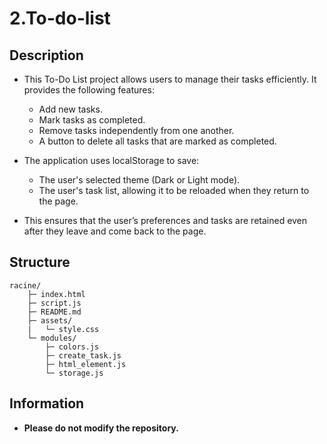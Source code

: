# 2.To-do-list

## Description
- This To-Do List project allows users to manage their tasks efficiently. It provides the following features:
  - Add new tasks.
  - Mark tasks as completed.
  - Remove tasks independently from one another.
  - A button to delete all tasks that are marked as completed.

- The application uses localStorage to save:
  - The user's selected theme (Dark or Light mode).
  - The user's task list, allowing it to be reloaded when they return to the page.

- This ensures that the user’s preferences and tasks are retained even after they leave and come back to the page.

## Structure
```
racine/
    ├─ index.html
    ├─ script.js
    ├─ README.md
    ├─ assets/
    |   └─ style.css
    └─ modules/
        ├─ colors.js
        ├─ create_task.js
        ├─ html_element.js
        └─ storage.js

```

## Information
- **Please do not modify the repository.**